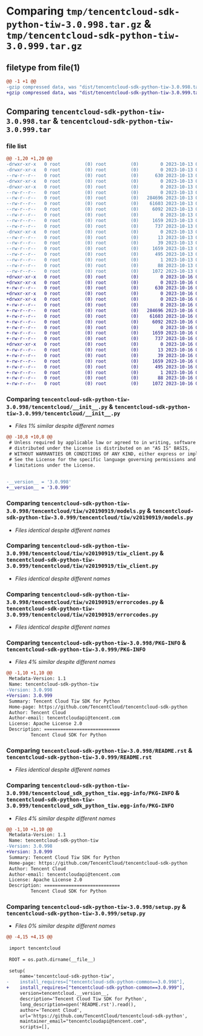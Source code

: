 # Comparing `tmp/tencentcloud-sdk-python-tiw-3.0.998.tar.gz` & `tmp/tencentcloud-sdk-python-tiw-3.0.999.tar.gz`

## filetype from file(1)

```diff
@@ -1 +1 @@
-gzip compressed data, was "dist/tencentcloud-sdk-python-tiw-3.0.998.tar", last modified: Fri Oct 13 00:38:41 2023, max compression
+gzip compressed data, was "dist/tencentcloud-sdk-python-tiw-3.0.999.tar", last modified: Mon Oct 16 00:37:49 2023, max compression
```

## Comparing `tencentcloud-sdk-python-tiw-3.0.998.tar` & `tencentcloud-sdk-python-tiw-3.0.999.tar`

### file list

```diff
@@ -1,20 +1,20 @@
-drwxr-xr-x   0 root         (0) root         (0)        0 2023-10-13 00:38:41.000000 tencentcloud-sdk-python-tiw-3.0.998/
-drwxr-xr-x   0 root         (0) root         (0)        0 2023-10-13 00:38:41.000000 tencentcloud-sdk-python-tiw-3.0.998/tencentcloud/
--rw-r--r--   0 root         (0) root         (0)      630 2023-10-13 00:38:41.000000 tencentcloud-sdk-python-tiw-3.0.998/tencentcloud/__init__.py
-drwxr-xr-x   0 root         (0) root         (0)        0 2023-10-13 00:38:41.000000 tencentcloud-sdk-python-tiw-3.0.998/tencentcloud/tiw/
-drwxr-xr-x   0 root         (0) root         (0)        0 2023-10-13 00:38:41.000000 tencentcloud-sdk-python-tiw-3.0.998/tencentcloud/tiw/v20190919/
--rw-r--r--   0 root         (0) root         (0)        0 2023-10-13 00:38:41.000000 tencentcloud-sdk-python-tiw-3.0.998/tencentcloud/tiw/v20190919/__init__.py
--rw-r--r--   0 root         (0) root         (0)   284696 2023-10-13 00:38:41.000000 tencentcloud-sdk-python-tiw-3.0.998/tencentcloud/tiw/v20190919/models.py
--rw-r--r--   0 root         (0) root         (0)    61603 2023-10-13 00:38:41.000000 tencentcloud-sdk-python-tiw-3.0.998/tencentcloud/tiw/v20190919/tiw_client.py
--rw-r--r--   0 root         (0) root         (0)     6092 2023-10-13 00:38:41.000000 tencentcloud-sdk-python-tiw-3.0.998/tencentcloud/tiw/v20190919/errorcodes.py
--rw-r--r--   0 root         (0) root         (0)        0 2023-10-13 00:38:41.000000 tencentcloud-sdk-python-tiw-3.0.998/tencentcloud/tiw/__init__.py
--rw-r--r--   0 root         (0) root         (0)     1659 2023-10-13 00:38:41.000000 tencentcloud-sdk-python-tiw-3.0.998/PKG-INFO
--rw-r--r--   0 root         (0) root         (0)      737 2023-10-13 00:38:41.000000 tencentcloud-sdk-python-tiw-3.0.998/README.rst
-drwxr-xr-x   0 root         (0) root         (0)        0 2023-10-13 00:38:41.000000 tencentcloud-sdk-python-tiw-3.0.998/tencentcloud_sdk_python_tiw.egg-info/
--rw-r--r--   0 root         (0) root         (0)       13 2023-10-13 00:38:41.000000 tencentcloud-sdk-python-tiw-3.0.998/tencentcloud_sdk_python_tiw.egg-info/top_level.txt
--rw-r--r--   0 root         (0) root         (0)       39 2023-10-13 00:38:41.000000 tencentcloud-sdk-python-tiw-3.0.998/tencentcloud_sdk_python_tiw.egg-info/requires.txt
--rw-r--r--   0 root         (0) root         (0)     1659 2023-10-13 00:38:41.000000 tencentcloud-sdk-python-tiw-3.0.998/tencentcloud_sdk_python_tiw.egg-info/PKG-INFO
--rw-r--r--   0 root         (0) root         (0)      495 2023-10-13 00:38:41.000000 tencentcloud-sdk-python-tiw-3.0.998/tencentcloud_sdk_python_tiw.egg-info/SOURCES.txt
--rw-r--r--   0 root         (0) root         (0)        1 2023-10-13 00:38:41.000000 tencentcloud-sdk-python-tiw-3.0.998/tencentcloud_sdk_python_tiw.egg-info/dependency_links.txt
--rw-r--r--   0 root         (0) root         (0)       88 2023-10-13 00:38:41.000000 tencentcloud-sdk-python-tiw-3.0.998/setup.cfg
--rw-r--r--   0 root         (0) root         (0)     1072 2023-10-13 00:38:41.000000 tencentcloud-sdk-python-tiw-3.0.998/setup.py
+drwxr-xr-x   0 root         (0) root         (0)        0 2023-10-16 00:37:49.000000 tencentcloud-sdk-python-tiw-3.0.999/
+drwxr-xr-x   0 root         (0) root         (0)        0 2023-10-16 00:37:49.000000 tencentcloud-sdk-python-tiw-3.0.999/tencentcloud/
+-rw-r--r--   0 root         (0) root         (0)      630 2023-10-16 00:37:49.000000 tencentcloud-sdk-python-tiw-3.0.999/tencentcloud/__init__.py
+drwxr-xr-x   0 root         (0) root         (0)        0 2023-10-16 00:37:49.000000 tencentcloud-sdk-python-tiw-3.0.999/tencentcloud/tiw/
+drwxr-xr-x   0 root         (0) root         (0)        0 2023-10-16 00:37:49.000000 tencentcloud-sdk-python-tiw-3.0.999/tencentcloud/tiw/v20190919/
+-rw-r--r--   0 root         (0) root         (0)        0 2023-10-16 00:37:49.000000 tencentcloud-sdk-python-tiw-3.0.999/tencentcloud/tiw/v20190919/__init__.py
+-rw-r--r--   0 root         (0) root         (0)   284696 2023-10-16 00:37:49.000000 tencentcloud-sdk-python-tiw-3.0.999/tencentcloud/tiw/v20190919/models.py
+-rw-r--r--   0 root         (0) root         (0)    61603 2023-10-16 00:37:49.000000 tencentcloud-sdk-python-tiw-3.0.999/tencentcloud/tiw/v20190919/tiw_client.py
+-rw-r--r--   0 root         (0) root         (0)     6092 2023-10-16 00:37:49.000000 tencentcloud-sdk-python-tiw-3.0.999/tencentcloud/tiw/v20190919/errorcodes.py
+-rw-r--r--   0 root         (0) root         (0)        0 2023-10-16 00:37:49.000000 tencentcloud-sdk-python-tiw-3.0.999/tencentcloud/tiw/__init__.py
+-rw-r--r--   0 root         (0) root         (0)     1659 2023-10-16 00:37:49.000000 tencentcloud-sdk-python-tiw-3.0.999/PKG-INFO
+-rw-r--r--   0 root         (0) root         (0)      737 2023-10-16 00:37:49.000000 tencentcloud-sdk-python-tiw-3.0.999/README.rst
+drwxr-xr-x   0 root         (0) root         (0)        0 2023-10-16 00:37:49.000000 tencentcloud-sdk-python-tiw-3.0.999/tencentcloud_sdk_python_tiw.egg-info/
+-rw-r--r--   0 root         (0) root         (0)       13 2023-10-16 00:37:49.000000 tencentcloud-sdk-python-tiw-3.0.999/tencentcloud_sdk_python_tiw.egg-info/top_level.txt
+-rw-r--r--   0 root         (0) root         (0)       39 2023-10-16 00:37:49.000000 tencentcloud-sdk-python-tiw-3.0.999/tencentcloud_sdk_python_tiw.egg-info/requires.txt
+-rw-r--r--   0 root         (0) root         (0)     1659 2023-10-16 00:37:49.000000 tencentcloud-sdk-python-tiw-3.0.999/tencentcloud_sdk_python_tiw.egg-info/PKG-INFO
+-rw-r--r--   0 root         (0) root         (0)      495 2023-10-16 00:37:49.000000 tencentcloud-sdk-python-tiw-3.0.999/tencentcloud_sdk_python_tiw.egg-info/SOURCES.txt
+-rw-r--r--   0 root         (0) root         (0)        1 2023-10-16 00:37:49.000000 tencentcloud-sdk-python-tiw-3.0.999/tencentcloud_sdk_python_tiw.egg-info/dependency_links.txt
+-rw-r--r--   0 root         (0) root         (0)       88 2023-10-16 00:37:49.000000 tencentcloud-sdk-python-tiw-3.0.999/setup.cfg
+-rw-r--r--   0 root         (0) root         (0)     1072 2023-10-16 00:37:49.000000 tencentcloud-sdk-python-tiw-3.0.999/setup.py
```

### Comparing `tencentcloud-sdk-python-tiw-3.0.998/tencentcloud/__init__.py` & `tencentcloud-sdk-python-tiw-3.0.999/tencentcloud/__init__.py`

 * *Files 1% similar despite different names*

```diff
@@ -10,8 +10,8 @@
 # Unless required by applicable law or agreed to in writing, software
 # distributed under the License is distributed on an "AS IS" BASIS,
 # WITHOUT WARRANTIES OR CONDITIONS OF ANY KIND, either express or implied.
 # See the License for the specific language governing permissions and
 # limitations under the License.
 
 
-__version__ = '3.0.998'
+__version__ = '3.0.999'
```

### Comparing `tencentcloud-sdk-python-tiw-3.0.998/tencentcloud/tiw/v20190919/models.py` & `tencentcloud-sdk-python-tiw-3.0.999/tencentcloud/tiw/v20190919/models.py`

 * *Files identical despite different names*

### Comparing `tencentcloud-sdk-python-tiw-3.0.998/tencentcloud/tiw/v20190919/tiw_client.py` & `tencentcloud-sdk-python-tiw-3.0.999/tencentcloud/tiw/v20190919/tiw_client.py`

 * *Files identical despite different names*

### Comparing `tencentcloud-sdk-python-tiw-3.0.998/tencentcloud/tiw/v20190919/errorcodes.py` & `tencentcloud-sdk-python-tiw-3.0.999/tencentcloud/tiw/v20190919/errorcodes.py`

 * *Files identical despite different names*

### Comparing `tencentcloud-sdk-python-tiw-3.0.998/PKG-INFO` & `tencentcloud-sdk-python-tiw-3.0.999/PKG-INFO`

 * *Files 4% similar despite different names*

```diff
@@ -1,10 +1,10 @@
 Metadata-Version: 1.1
 Name: tencentcloud-sdk-python-tiw
-Version: 3.0.998
+Version: 3.0.999
 Summary: Tencent Cloud Tiw SDK for Python
 Home-page: https://github.com/TencentCloud/tencentcloud-sdk-python
 Author: Tencent Cloud
 Author-email: tencentcloudapi@tencent.com
 License: Apache License 2.0
 Description: ============================
         Tencent Cloud SDK for Python
```

### Comparing `tencentcloud-sdk-python-tiw-3.0.998/README.rst` & `tencentcloud-sdk-python-tiw-3.0.999/README.rst`

 * *Files identical despite different names*

### Comparing `tencentcloud-sdk-python-tiw-3.0.998/tencentcloud_sdk_python_tiw.egg-info/PKG-INFO` & `tencentcloud-sdk-python-tiw-3.0.999/tencentcloud_sdk_python_tiw.egg-info/PKG-INFO`

 * *Files 4% similar despite different names*

```diff
@@ -1,10 +1,10 @@
 Metadata-Version: 1.1
 Name: tencentcloud-sdk-python-tiw
-Version: 3.0.998
+Version: 3.0.999
 Summary: Tencent Cloud Tiw SDK for Python
 Home-page: https://github.com/TencentCloud/tencentcloud-sdk-python
 Author: Tencent Cloud
 Author-email: tencentcloudapi@tencent.com
 License: Apache License 2.0
 Description: ============================
         Tencent Cloud SDK for Python
```

### Comparing `tencentcloud-sdk-python-tiw-3.0.998/setup.py` & `tencentcloud-sdk-python-tiw-3.0.999/setup.py`

 * *Files 0% similar despite different names*

```diff
@@ -4,15 +4,15 @@
 
 import tencentcloud
 
 ROOT = os.path.dirname(__file__)
 
 setup(
     name='tencentcloud-sdk-python-tiw',
-    install_requires=["tencentcloud-sdk-python-common==3.0.998"],
+    install_requires=["tencentcloud-sdk-python-common==3.0.999"],
     version=tencentcloud.__version__,
     description='Tencent Cloud Tiw SDK for Python',
     long_description=open('README.rst').read(),
     author='Tencent Cloud',
     url='https://github.com/TencentCloud/tencentcloud-sdk-python',
     maintainer_email="tencentcloudapi@tencent.com",
     scripts=[],
```

